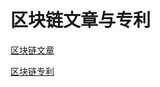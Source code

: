 # 区块链文章与专利
[区块链文章](https://learnblockchain.cn/people/5160/articles)

[区块链专利](https://www.baiten.cn/results/s/%2528%25E5%25AD%2599%25E6%2588%2590%25E7%25AB%25B9%2529%2BAND%2Bpa%253A%2528%25E7%25BD%2591%25E6%2598%2593%2529/.html?type=s)
